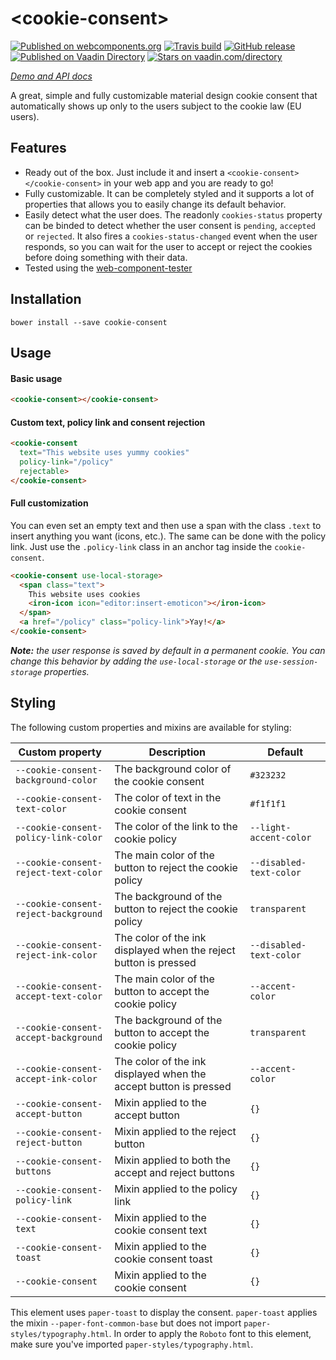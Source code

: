 # \<cookie-consent\>
[![Published on webcomponents.org](https://img.shields.io/badge/webcomponents.org-published-blue.svg)](https://www.webcomponents.org/element/Dabolus/cookie-consent)
[![Travis build](https://img.shields.io/travis/Dabolus/cookie-consent.svg)](https://travis-ci.org/Dabolus/cookie-consent)
[![GitHub release](https://img.shields.io/github/release/Dabolus/cookie-consent/all.svg)](https://github.com/Dabolus/cookie-consent)  
[![Published on Vaadin  Directory](https://img.shields.io/badge/Vaadin%20Directory-published-00b4f0.svg)](https://vaadin.com/directory/component/Daboluscookie-consent)
[![Stars on vaadin.com/directory](https://img.shields.io/vaadin-directory/star/Daboluscookie-consent.svg)](https://vaadin.com/directory/component/Daboluscookie-consent)

_[Demo and API docs](https://www.webcomponents.org/element/Dabolus/cookie-consent)_

A great, simple and fully customizable material design cookie consent that automatically
shows up only to the users subject to the cookie law (EU users).

## Features
- Ready out of the box. Just include it and insert a `<cookie-consent></cookie-consent>`
  in your web app and you are ready to go!
- Fully customizable. It can be completely styled and it supports a lot of properties that
  allows you to easily change its default behavior.
- Easily detect what the user does. The readonly `cookies-status` property can be binded to
  detect whether the user consent is `pending`, `accepted` or `rejected`. It also fires a
  `cookies-status-changed` event when the user responds, so you can wait for the user to
  accept or reject the cookies before doing something with their data.
- Tested using the [web-component-tester](https://github.com/Polymer/web-component-tester)

## Installation
```
bower install --save cookie-consent
```

## Usage
#### Basic usage
```html
<cookie-consent></cookie-consent>
```
#### Custom text, policy link and consent rejection
```html
<cookie-consent
  text="This website uses yummy cookies"
  policy-link="/policy"
  rejectable>
</cookie-consent>
```

#### Full customization
You can even set an empty text and then use a span with the class `.text` to insert anything
you want (icons, etc.). The same can be done with the policy link. Just use the `.policy-link`
class in an anchor tag inside the `cookie-consent`.
```html
<cookie-consent use-local-storage>
  <span class="text">
    This website uses cookies 
    <iron-icon icon="editor:insert-emoticon"></iron-icon>
  </span>
  <a href="/policy" class="policy-link">Yay!</a>
</cookie-consent>
```

_**Note:** the user response is saved by default in a permanent cookie.
You can change this behavior by adding the `use-local-storage`
or the `use-session-storage` properties._

## Styling

The following custom properties and mixins are available for styling:

| Custom property                      | Description                                                      | Default                 |
| ------------------------------------ | ---------------------------------------------------------------- | ----------------------- |
| `--cookie-consent-background-color`  | The background color of the cookie consent                       | `#323232`               |
| `--cookie-consent-text-color`        | The color of text in the cookie consent                          | `#f1f1f1`               |
| `--cookie-consent-policy-link-color` | The color of the link to the cookie policy                       | `--light-accent-color`  |
| `--cookie-consent-reject-text-color` | The main color of the button to reject the cookie policy         | `--disabled-text-color` |
| `--cookie-consent-reject-background` | The background of the button to reject the cookie policy         | `transparent`           |
| `--cookie-consent-reject-ink-color`  | The color of the ink displayed when the reject button is pressed | `--disabled-text-color` |
| `--cookie-consent-accept-text-color` | The main color of the button to accept the cookie policy         | `--accent-color`        |
| `--cookie-consent-accept-background` | The background of the button to accept the cookie policy         | `transparent`           |
| `--cookie-consent-accept-ink-color`  | The color of the ink displayed when the accept button is pressed | `--accent-color`        |
| `--cookie-consent-accept-button`     | Mixin applied to the accept button                               | `{}`                    |
| `--cookie-consent-reject-button`     | Mixin applied to the reject button                               | `{}`                    |
| `--cookie-consent-buttons`           | Mixin applied to both the accept and reject buttons              | `{}`                    |
| `--cookie-consent-policy-link`       | Mixin applied to the policy link                                 | `{}`                    |
| `--cookie-consent-text`              | Mixin applied to the cookie consent text                         | `{}`                    |
| `--cookie-consent-toast`             | Mixin applied to the cookie consent toast                        | `{}`                    |
| `--cookie-consent`                   | Mixin applied to the cookie consent                              | `{}`                    |

This element uses `paper-toast` to display the consent. `paper-toast` applies the mixin `--paper-font-common-base` but does not import `paper-styles/typography.html`.
In order to apply the `Roboto` font to this element, make sure you've imported `paper-styles/typography.html`.
